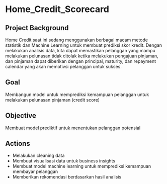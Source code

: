 # Home_Credit_Scorecard

## Project Background
Home Credit saat ini sedang menggunakan berbagai macam metode statistik dan Machine Learning untuk membuat prediksi skor kredit. Dengan melakukan analisis data, kita dapat memastikan pelanggan yang mampu melakukan pelunasan tidak ditolak ketika melakukan pengajuan pinjaman, dan pinjaman dapat diberikan dengan principal, maturity, dan repayment calendar yang akan memotivsi pelanggan untuk sukses.

## Goal
Membangun model untuk memprediksi kemampuan pelanggan untuk melakukan pelunasan pinjaman (credit score)

## Objective
Membuat model prediktif untuk menentukan pelanggan potensial

## Actions
- Melakukan cleaning data
- Membuat visualisasi data untuk business insights
- Membuat model machine learning untuk memprediksi kemampuan membayar pelanggan
- Memberikan rekomendasi berdasarkan hasil analisis
